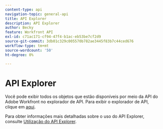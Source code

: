 ```yaml
---
content-type: api
navigation-topic: general-api
title: API Explorer
description: API Explorer
author: Becky
feature: Workfront API
exl-id: c71ac171-cf94-47f4-b1ac-eb53be7cf2d9
source-git-commit: 3db01c329c005570b782ae3445f83b7c44ced676
workflow-type: tm+mt
source-wordcount: '50'
ht-degree: 0%

---
```



# API Explorer

Você pode exibir todos os objetos que estão disponíveis por meio da API do Adobe Workfront no explorador de API. Para exibir o explorador de API, clique em [aqui](https://developer.adobe.com/workfront/api-explorer/).

Para obter informações mais detalhadas sobre o uso do API Explorer, consulte [Utilização do API Explorer](../../wf-api/general/using-api-explorer.md).
